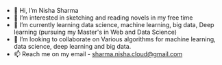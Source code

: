 - 👋 Hi, I’m Nisha Sharma
- 👀 I’m interested in sketching and reading novels in my free time
- 🌱 I’m currently learning data science, machine learning, big data, Deep learning (pursuing my Master's in Web and Data Science)
- 💞️ I’m looking to collaborate on Various algorithms for machine learning, data science, deep learning and big data.
- 📫 Reach me on my email - sharma.nisha.cloud@gmail.com

<!---
nishaSharma-cloud/nishaSharma-cloud is a ✨ special ✨ repository because its `README.md` (this file) appears on your GitHub profile.
You can click the Preview link to take a look at your changes.
--->
